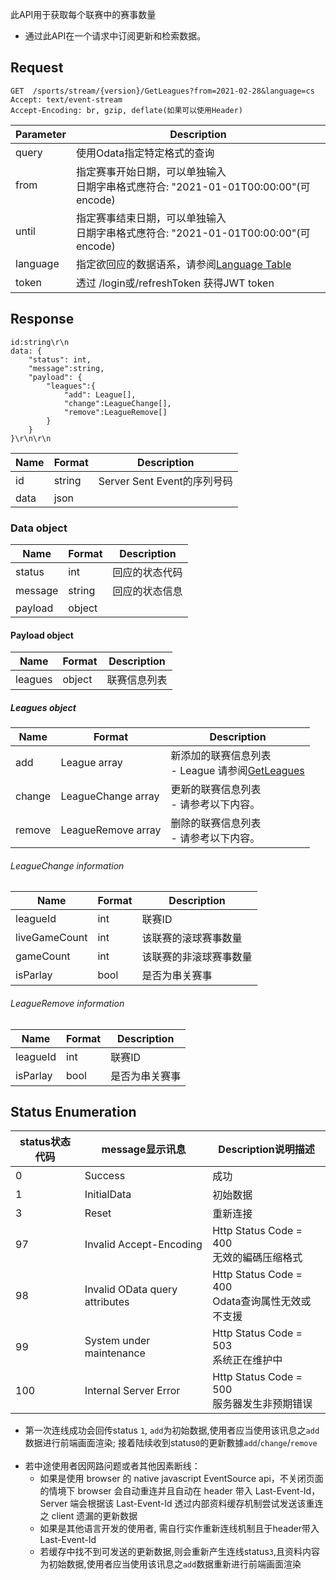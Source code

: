 ﻿此API用于获取每个联赛中的赛事数量
* 通过此API在一个请求中订阅更新和检索数据。

## Request
```http request
GET  /sports/stream/{version}/GetLeagues?from=2021-02-28&language=cs
Accept: text/event-stream
Accept-Encoding: br, gzip, deflate(如果可以使用Header)
```

| Parameter | Description |
| ------ | ------ |
| query | 使用Odata指定特定格式的查询 |
| from | 指定赛事开始日期，可以单独输入<br>日期字串格式應符合: "2021-01-01T00:00:00"(可 encode) |
| until | 指定赛事结束日期，可以单独输入<br>日期字串格式應符合: "2021-01-01T00:00:00"(可 encode) |
| language | 指定欲回应的数据语系，请参阅[Language Table](/j33app2/sports/wiki/Language-Table) |
| token | 透过 /login或/refreshToken 获得JWT token |

## Response
```
id:string\r\n 
data: {
    "status": int,
    "message":string,
    "payload": {
        "leagues":{
            "add": League[],
            "change":LeagueChange[],
            "remove":LeagueRemove[]
        }
    }
}\r\n\r\n
```
| Name| Format | Description |
| ------ | ------ | ------ |
|id|string|Server Sent Event的序列号码| 
|data|json||

### Data object
| Name| Format | Description |
| ------ | ------ | ------ |
|status|int|回应的状态代码|
|message|string|回应的状态信息|
|payload|object| |

#### Payload object
| Name| Format | Description |
| ------ | ------ | ------ |
|leagues|object|联赛信息列表|

##### Leagues object
| Name| Format | Description |
| ------ | ------ | ------ |
|add|League array|新添加的联赛信息列表<br>- League 请参阅[GetLeagues](/j33app2/sports/wiki/GetLeagues) |
|change|LeagueChange array|更新的联赛信息列表<br>- 请参考以下内容。|
|remove|LeagueRemove array|删除的联赛信息列表<br>- 请参考以下内容。|

###### LeagueChange information
| Name| Format | Description |
| ------ | ------ | ------ |
|leagueId|int|联赛ID|
|liveGameCount|int|该联赛的滚球赛事数量|
|gameCount|int|该联赛的非滚球赛事数量|
|isParlay|bool|是否为串关赛事|

###### LeagueRemove information
| Name| Format | Description |
| ------ | ------ | ------ |
|leagueId|int|联赛ID| 
|isParlay|bool|是否为串关赛事| 

## Status Enumeration
| status状态代码 | message显示讯息 | Description说明描述 | 
| ------ | ------ | ------ |
|0|Success|成功|
|1|InitialData|初始数据|
|3|Reset|重新连接|
|97|Invalid Accept-Encoding|Http Status Code = 400<br>无效的編碼压缩格式|
|98|Invalid OData query attributes|Http Status Code = 400<br>Odata查询属性无效或不支援|
|99|System under maintenance|Http Status Code = 503<br>系统正在维护中|
|100|Internal Server Error|Http Status Code = 500<br>服务器发生非预期错误|

* 第一次连线成功会回传status ```1```, ```add```为初始数据,使用者应当使用该讯息之```add```数据进行前端画面渲染; 接着陆续收到status```0```的更新數據```add```/```change```/```remove```
  <br><br>
* 若中途使用者因网路问题或者其他因素断线：
    * 如果是使用 browser 的 native javascript EventSource api，不关闭页面的情境下 browser 会自动重连并且自动在 header 带入 Last-Event-Id， Server 端会根据该 Last-Event-Id 透过内部资料缓存机制尝试发送该重连之 client 遗漏的更新数据
    * 如果是其他语言开发的使用者, 需自行实作重新连线机制且于header带入Last-Event-Id
    * 若缓存中找不到可发送的更新数据,则会重新产生连线status```3```,且资料内容为初始数据,使用者应当使用该讯息之```add```数据重新进行前端画面渲染
